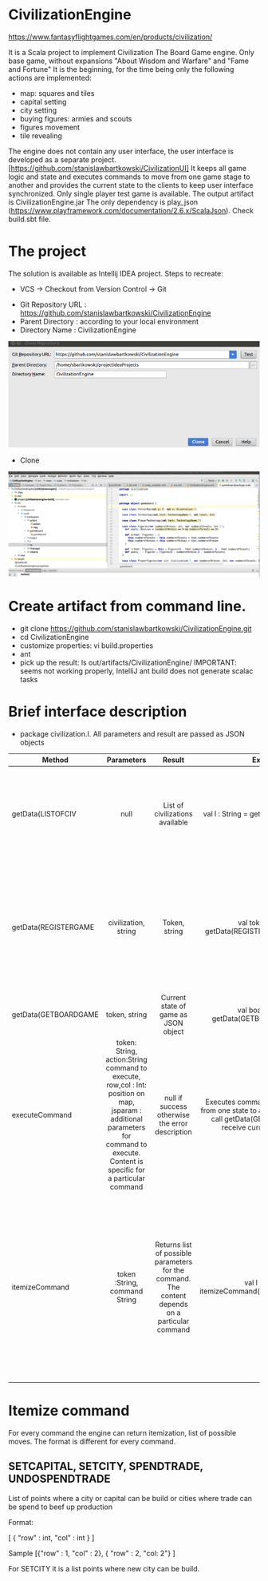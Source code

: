 # CivilizationEngine

https://www.fantasyflightgames.com/en/products/civilization/

It is a Scala project to implement Civilization The Board Game engine. Only base game, without expansions "About Wisdom and Warfare" and "Fame and Fortune"
It is the beginning, for the time being only the following actions are implemented:
* map: squares and tiles
* capital setting
* city setting
* buying figures: armies and scouts
* figures movement
* tile revealing

The engine does not contain any user interface, the user interface is developed as a separate project. [https://github.com/stanislawbartkowski/CivilizationUI] It keeps all game logic and state and executes commands to move from one game stage to another and provides the current state to the clients to keep user interface synchronized.
Only single player test game is available.
The output artifact is CivilizationEngine.jar
The only dependency is play_json (https://www.playframework.com/documentation/2.6.x/ScalaJson). Check build.sbt file.

# The project

The solution is available as Intellij IDEA project. Steps to recreate:
* VCS -> Checkout from Version Control -> Git
- Git Repository URL : https://github.com/stanislawbartkowski/CivilizationEngine
- Parent Directory : according to your local environment
- Directory Name : CivilizationEngine

 ![](https://github.com/stanislawbartkowski/CivilizationEngine/blob/master/screenshots/Zrzut%20ekranu%20z%202017-08-22%2023-10-06.png)
 * Clone
 
 ![](https://github.com/stanislawbartkowski/CivilizationEngine/blob/master/screenshots/Zrzut%20ekranu%20z%202017-08-22%2023-30-13.png)
 
# Create artifact from command line.

* git clone https://github.com/stanislawbartkowski/CivilizationEngine.git
* cd CivilizationEngine
* customize properties: vi build.properties
* ant 
* pick up the result: ls out/artifacts/CivilizationEngine/
IMPORTANT: seems not working properly, IntelliJ ant build does not generate scalac tasks

# Brief interface description

* package civilization.I. All parameters and result are passed as JSON objects

| Method | Parameters | Result | Example | Description |
| -------|:----------:| :-----:|:-------:|:------------|
| getData(LISTOFCIV | null | List of civilizations available | val l : String = getData(LISTOFCIV,null) | Should be called at then beginning of game to allow players to choose civilization they want to run
| getData(REGISTERGAME | civilization, string | Token, string | val token:String = getData(REGISTERGAME,"Germany") | The command initialize map, register civilization as game owner and return the unique token. The token should be used in the next calls
| getData(GETBOARDGAME | token, string | Current state of game as JSON object | val board:String = getData(GETBOARDGAME,"xxx") | Returns the gameboard reflecting the current state. 
| executeCommand | token: String, action:String command to execute, row,col : Int: position on map, jsparam : additional parameters for command to execute. Content is specific for a particular command | null if success otherwise the error description | Executes command and moves game from one state to another. After success call getData(GETBOARDGAME) to receive current game state.
| itemizeCommand | token :String, command String | Returns list of possible parameters for the command. The content depends on a particular command | val l : String = itemizeCommand("xxxx","SETCAPITAL") | Returns more detailed information. For instance: if the command is SETCAPITAL the command will return a list of all points where the capital can be built. Can be used by user interface to customize screen.

# Itemize command

For every command the engine can return itemization, list of possible moves. The format is different for every command.

## SETCAPITAL, SETCITY, SPENDTRADE, UNDOSPENDTRADE
 
List of points where a city or capital can be build or cities where trade can be spend to beef up production

Format:

\[ { "row" : int, "col" : int } \]

Sample
 \[{"row" : 1, "col" : 2}, { "row" : 2, "col: 2"} \]
 
 For SETCITY it is a list points where new city can be build.

 
